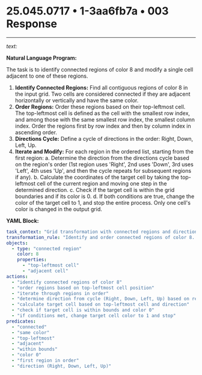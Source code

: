 # 25.045.0717 • 1-3aa6fb7a • 003 Response

---

*text:*

**Natural Language Program:**

The task is to identify connected regions of color 8 and modify a single cell adjacent to one of these regions.
1. **Identify Connected Regions:** Find all contiguous regions of color 8 in the input grid. Two cells are considered connected if they are adjacent horizontally or vertically and have the same color.
2. **Order Regions:** Order these regions based on their top-leftmost cell. The top-leftmost cell is defined as the cell with the smallest row index, and among those with the same smallest row index, the smallest column index. Order the regions first by row index and then by column index in ascending order.
3. **Directions Cycle:** Define a cycle of directions in the order: Right, Down, Left, Up.
4. **Iterate and Modify:** For each region in the ordered list, starting from the first region:
   a. Determine the direction from the directions cycle based on the region's order (1st region uses 'Right', 2nd uses 'Down', 3rd uses 'Left', 4th uses 'Up', and then the cycle repeats for subsequent regions if any).
   b. Calculate the coordinates of the target cell by taking the top-leftmost cell of the current region and moving one step in the determined direction.
   c. Check if the target cell is within the grid boundaries and if its color is 0.
   d. If both conditions are true, change the color of the target cell to 1, and stop the entire process. Only one cell's color is changed in the output grid.

**YAML Block:**

```yaml
task_context: "Grid transformation with connected regions and directional modification"
transformation_rule: "Identify and order connected regions of color 8. Modify a single cell adjacent to the top-leftmost cell of the first region in the order for which a valid modification is possible, following a cycle of directions (Right, Down, Left, Up)."
objects:
  - type: "connected region"
    color: 8
    properties:
      - "top-leftmost cell"
      - "adjacent cell"
actions:
  - "identify connected regions of color 8"
  - "order regions based on top-leftmost cell position"
  - "iterate through regions in order"
  - "determine direction from cycle (Right, Down, Left, Up) based on region order"
  - "calculate target cell based on top-leftmost cell and direction"
  - "check if target cell is within bounds and color 0"
  - "if conditions met, change target cell color to 1 and stop"
predicates:
  - "connected"
  - "same color"
  - "top-leftmost"
  - "adjacent"
  - "within bounds"
  - "color 0"
  - "first region in order"
  - "direction (Right, Down, Left, Up)"
```
